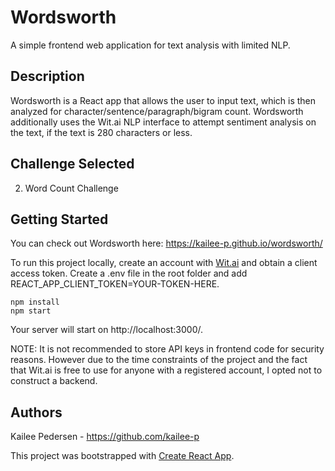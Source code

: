 # Wordsworth

A simple frontend web application for text analysis with limited NLP.	

## Description 

Wordsworth is a React app that allows the user to input text, which is then analyzed for character/sentence/paragraph/bigram count. Wordsworth additionally uses the Wit.ai NLP interface to attempt sentiment analysis on the text, if the text is 280 characters or less.

## Challenge Selected

2. Word Count Challenge

## Getting Started

You can check out Wordsworth here: https://kailee-p.github.io/wordsworth/

To run this project locally, create an account with [Wit.ai](https://wit.ai/) and obtain a client access token. Create a .env file in the root folder and add REACT_APP_CLIENT_TOKEN=YOUR-TOKEN-HERE.

```
npm install
npm start
```

Your server will start on http://localhost:3000/.

NOTE: It is not recommended to store API keys in frontend code for security reasons. However due to the time constraints of the project and the fact that Wit.ai is free to use for anyone with a registered account, I opted not to construct a backend.  

## Authors
Kailee Pedersen - https://github.com/kailee-p

This project was bootstrapped with [Create React App](https://github.com/facebook/create-react-app).